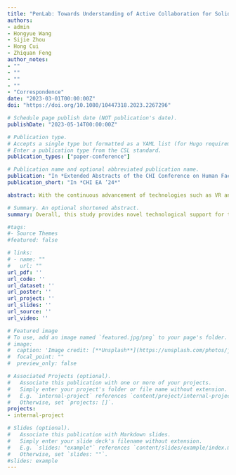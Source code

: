 ```yaml
---
title: "PenLab: Towards Understanding of Active Collaboration for Solid Geometry Teaching"
authors:
- admin
- Hongyue Wang
- Sijie Zhou
- Hong Cui
- Zhiquan Feng
author_notes:
- ""
- ""
- ""
- ""
- "Correspondence"
date: "2023-03-01T00:00:00Z"
doi: "https://doi.org/10.1080/10447318.2023.2267296"

# Schedule page publish date (NOT publication's date).
publishDate: "2023-05-14T00:00:00Z"

# Publication type.
# Accepts a single type but formatted as a YAML list (for Hugo requirements).
# Enter a publication type from the CSL standard.
publication_types: ["paper-conference"]

# Publication name and optional abbreviated publication name.
publication: "In *Extended Abstracts of the CHI Conference on Human Factors in Computing Systems*"
publication_short: "In *CHI EA ’24*"

abstract: With the continuous advancement of technologies such as VR and sensors, pen-based interaction has transcended the limitations of 2D interfaces. Although research on aspects of Human-Pen Interaction, such as pen grip, gesture operations, and tactile support, has been extensive, a thorough exploration of active collaborative interaction with the pen remains  relatively limited. Active collaboration in Human-Pen Interaction refers to the system understanding the participants’ interaction intentions and actively providing feedback and guidance for collaboration. Facing the dilemma of inaccurate selection in pen interactions for teachers in solid geometry teaching, we have designed an interactive system for solid geometry teaching with active collaboration capabilities, consisting of a depth camera, a smart pen embedded with multiple sensors, and a virtual geometry teaching platform. By inviting participants to experience the system and collecting quantitative data on user experience and attitudes, the results indicate that the system can assist in geometry teaching with more precise and flexible interaction methods.

# Summary. An optional shortened abstract.
summary: Overall, this study provides novel technological support for teachers in the teaching of solid geometry and offers valuable references for exploring the application of pen-based interaction technology in 3D space.We anticipate that the outcomes of this research will have a positive impact in the field of educational technology, contributing to the improvement of teaching effectiveness.

#tags:
#- Source Themes
#featured: false

# links:
# - name: ""
#   url: ""
url_pdf: ''
url_code: ''
url_dataset: ''
url_poster: ''
url_project: ''
url_slides: ''
url_source: ''
url_video: ''

# Featured image
# To use, add an image named `featured.jpg/png` to your page's folder. 
# image:
#  caption: 'Image credit: [**Unsplash**](https://unsplash.com/photos/jdD8gXaTZsc)'
#  focal_point: ""
#  preview_only: false

# Associated Projects (optional).
#   Associate this publication with one or more of your projects.
#   Simply enter your project's folder or file name without extension.
#   E.g. `internal-project` references `content/project/internal-project/index.md`.
#   Otherwise, set `projects: []`.
projects:
- internal-project

# Slides (optional).
#   Associate this publication with Markdown slides.
#   Simply enter your slide deck's filename without extension.
#   E.g. `slides: "example"` references `content/slides/example/index.md`.
#   Otherwise, set `slides: ""`.
#slides: example
---
```



